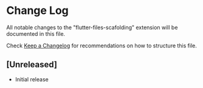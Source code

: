 # Change Log

All notable changes to the "flutter-files-scafolding" extension will be documented in this file.

Check [Keep a Changelog](http://keepachangelog.com/) for recommendations on how to structure this file.

## [Unreleased]

- Initial release